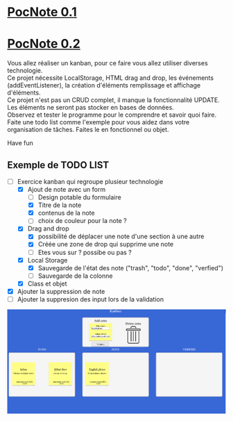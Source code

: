 # [PocNote 0.1](https://rubenavone.github.io/Kanban-exercice/v0.1/)
# [PocNote 0.2](https://rubenavone.github.io/Kanban-exercice/v0.2/)


Vous allez réaliser un kanban, pour ce faire vous allez utiliser diverses technologie.  
Ce projet nécessite LocalStorage, HTML drag and drop, les événements (addEventListener), la création d'éléments remplissage et affichage d'éléments.  
Ce projet n'est pas un CRUD complet, il manque la fonctionnalité UPDATE.
Les éléments ne seront pas stocker en bases de données.  
Observez et tester le programme pour le comprendre et savoir quoi faire.  
Faite une todo list comme l'exemple pour vous aidez dans votre organisation de tâches.
Faites le en fonctionnel ou objet.

Have fun


## Exemple de TODO LIST
- [ ] Exercice kanban qui regroupe plusieur technologie  
    - [x] Ajout de note avec un form
        - [ ] Design potable du formulaire  
        - [x] Titre de la note  
        - [x] contenus de la note  
        - [ ] choix de couleur pour la note ?  
    - [x] Drag and drop  
        - [x] possibilité de déplacer une note d'une section à une autre   
        - [x] Créée une zone de drop qui supprime une note  
        - [ ] Etes vous sur ? possibe ou pas ?   
    - [x] Local Storage  
        - [x] Sauvegarde de l'état des note ("trash", "todo", "done", "verfied")  
        - [ ] Sauvegarde de la colonne   
    - [x] Class et objet   

- [x] Ajouter la suppression de note  
- [ ] Ajouter la suppresion des input lors de la validation  

![example](kanban.PNG)
